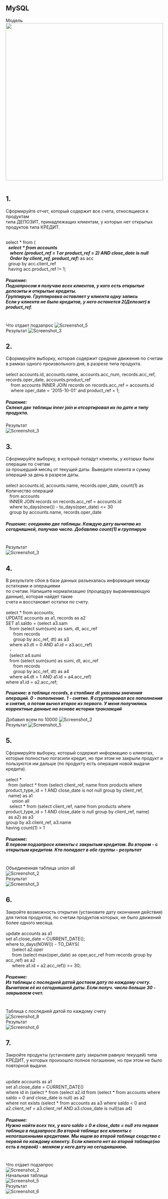 ## MySQL
Модель
<br>
<img width="500px" height="" src="https://user-images.githubusercontent.com/103268341/188669634-31d60599-4dc4-48e4-b314-cac6f77304c0.png"></img>
<br>
<br>
## 1.
Сформируйте отчет, который содержит все счета, относящиеся к продуктам <br>типа ДЕПОЗИТ, принадлежащих клиентам, у которых нет открытых продуктов типа КРЕДИТ.<br>
  
<br>select * from (
<br>&nbsp;	***select * from accounts
<br>&nbsp;&nbsp;&nbsp;		where (product_ref = 1 or product_ref = 2) AND close_date is null
<br>&nbsp;&nbsp;&nbsp;		Order by client_ref, product_ref***) as acc
<br>&nbsp;	group by acc.client_ref
<br>&nbsp;	having acc.product_ref != 1;
##### Решение: <br> Подзапросом я получаю всех клиентов, у кого есть открытые депозиты и открытые кредиты.<br> Группирую. Группировка оставляет у клиента одну запись<br> Если у клиента не было кредитов, у него останется 2(Депозит) в product_ref.
<br>Что отдает подзапрос
![Screenshot_5](https://user-images.githubusercontent.com/113181404/189364761-6b48e952-d97b-4451-b52c-e60d96eb0040.png)
<br>Результат
![Screenshot_3](https://user-images.githubusercontent.com/113181404/189364460-59fa03ff-6f25-4603-9769-b2d39191686d.png)

## 2.
Сформируйте выборку, которая содержит средние движения по счетам в рамках одного произвольного дня, в разрезе типа продукта.
<br>
<br>select accounts.id, accounts.name, accounts.acc_num, records.acc_ref, records.oper_date, accounts.product_ref
<br>&nbsp;&nbsp;&nbsp;		from accounts INNER JOIN records on records.acc_ref = accounts.id
<br>&nbsp;&nbsp;&nbsp;	where oper_date = '2015-10-01' and product_ref = 1;
<br>
##### Решение: <br> Cклеил две таблицы inner join и отсортировал их по дате и типу продукта.
Результат<br>
![Screenshot_3](https://user-images.githubusercontent.com/113181404/189371394-755477d7-864a-44fd-b16a-4769f5f63fb5.png)

## 3.
Сформируйте выборку, в который попадут клиенты, у которых были операции по счетам <br>за прошедший месяц от текущей даты. Выведите клиента и сумму операций за день в разрезе даты.
<br>
<br>select accounts.id, accounts.name, records.oper_date, count(1) as Количество операций
<br>&nbsp;&nbsp;	from accounts
<br>&nbsp;&nbsp;	INNER JOIN records on records.acc_ref = accounts.id
<br>&nbsp;&nbsp;	where to_days(now()) - to_days(oper_date) <= 30
<br>&nbsp;&nbsp;	group by accounts.name, records.oper_date
##### Решение: соединяю две таблицы. Каждую дату вычитаю из сегодняшней, получаю число. Добавляю count(1) и группирую
<br>Результат<br>
![Screenshot_3](https://user-images.githubusercontent.com/113181404/189374042-777379f0-3782-4841-bd9f-09461f573cb3.png)
## 4.
В результате сбоя в базе данных разъехалась информация между остатками и операциями <br>по счетам. Напишите нормализацию (процедуру выравнивающую данные), которая найдет такие <br>счета и восстановит остатки по счету.
<br>
<br>select * from accounts;
<br>UPDATE accounts as a1, records as a2
<br>SET a1.saldo = (select a3.sam 
<br>&nbsp;&nbsp;                        from (select sum(sum) as sam, dt, acc_ref 
<br>&nbsp;&nbsp;&nbsp;&nbsp;&nbsp;                              from records 
<br>&nbsp;&nbsp;&nbsp;&nbsp;&nbsp;                             group by acc_ref, dt) as a3
<br>&nbsp;&nbsp;                       where a3.dt = 0 AND a1.id = a3.acc_ref) 
<br>&nbsp;&nbsp;                        - 
<br>&nbsp;&nbsp;                        (select a4.sumi 
<br>&nbsp;&nbsp;                         from (select sum(sum) as sumi, dt, acc_ref 
<br>&nbsp;&nbsp;&nbsp;&nbsp;&nbsp;                               from records 
<br>&nbsp;&nbsp;&nbsp;&nbsp;&nbsp;                               group by acc_ref, dt) as a4
<br>&nbsp;&nbsp;                         where a4.dt = 1 AND a1.id = a4.acc_ref)
<br>where a1.id = a2.acc_ref; <br><br>
***Решение: в таблице records, в столбике dt указаны значения операций. 0 - пополнение. 1 - снятие. Я сгруппировал все пополнения и снятия, а потом вычел второе из первого. У меня получились корректные данные на основе истории транзакций***<br>
<br>Добавил всем по 10000 
![Screenshot_2](https://user-images.githubusercontent.com/113181404/189375913-8b80df72-2ca5-4e5d-84a5-9938f0d7676b.png)
<br>Результат
![Screenshot_5](https://user-images.githubusercontent.com/113181404/189376034-22b9ac7a-9755-4b44-872a-6c98ec0ecbcb.png)
## 5.
Сформируйте выборку, который содержит информацию о клиентах, которые полностью погасили кредит, но при этом не закрыли продукт и пользуются им дальше (по продукту есть операция новой выдачи кредита).
<br>
<br>select *
<br>&nbsp;&nbsp;from (select * from (select client_ref, name  from products where product_type_id = 1 AND close_date is not null group by client_ref, <br>&nbsp;&nbsp;name) as a1
<br>&nbsp;&nbsp;&nbsp;&nbsp;        union all
<br>&nbsp;&nbsp;        select * from (select client_ref, name  from products where product_type_id = 1 AND close_date is null group by client_ref, name) <br>&nbsp;&nbsp;as a2) as a3
<br>group by a3.client_ref, a3.name
<br>having count(1) > 1
##### Решение:<br> В первом подзапросе клиенты с закрытым кредитом. Во втором - с открытым кредитом. Кто попадает в обе группы - результат
<br>Объединенная таблица union all<br>
![Screenshot_2](https://user-images.githubusercontent.com/113181404/189382534-8f98e997-4f70-4629-ab9e-66685f39bd81.png)
<br>Результат<br>
![Screenshot_3](https://user-images.githubusercontent.com/113181404/189382540-13adfaeb-ee0e-4cf6-9c72-6b069e3557a0.png)

## 6.
Закройте возможность открытия (установите дату окончания действия) для типов продуктов, по счетам продуктов которых, не было движений более одного месяца.<br>
<br>update accounts as a1
<br>set a1.close_date = CURRENT_DATE(); 
<br>where to_days(NOW()) - TO_DAYS(
<br>&nbsp;&nbsp;&nbsp;&nbsp;            (select a2.oper
<br>&nbsp;&nbsp;&nbsp;&nbsp;            from (select max(oper_date) as oper,acc_ref from records group by acc_ref) as a2
<br>&nbsp;&nbsp;&nbsp;&nbsp;            where  a1.id = a2.acc_ref)) >= 30;
<br>
##### Решение:<br> Из таблицы с последней датой достаем дату по каждому счету. Вычитаем её из сегодняшней даты. Если получ. число больше 30 - закрываем счет.
<br>Таблица с последней датой по каждому счету<br>
![Screenshot_8](https://user-images.githubusercontent.com/113181404/189384110-7914ef70-fa01-4f49-9d1f-b64fdfd66ccc.png)
<br>Результат<br>
![Screenshot_6](https://user-images.githubusercontent.com/113181404/189383839-2485f5c2-4f57-4876-b816-73b0401c5e46.png)
 ## 7.
Закройте продукты (установите дату закрытия равную текущей) типа КРЕДИТ, у которых произошло полное погашение, но при этом не было повторной выдачи.<br>
<br>
<br>update accounts as a1
<br>set a1.close_date = CURRENT_DATE()
<br>where id in (select * from (select a2.id from (select * from accounts where saldo = 0 and close_date is null) as a2
<br>where not exists (select * from accounts as a3 where saldo < 0 and a2.client_ref = a3.client_ref AND a3.close_date is null))as a4)
<br>

##### Решение:<br> Нужно найти всех тех, у кого saldo = 0 и close_date = null это первая таблица в подзапросе.Во второй таблице все клиенты с непогашенными кредитами. Мы ищем во второй таблице сходства с первой по каждому клиенту. Если клиента нет во второй таблице(но есть в первой) - меняем у него дату на сегодняшнюю.<br>
<br>Что отдает подзапрос<br>
![Screenshot_2](https://user-images.githubusercontent.com/113181404/189486930-d845dd92-cde4-4132-8513-2efebbdcaff0.png)
<br>Начальная таблица<br>
![Screenshot_5](https://user-images.githubusercontent.com/113181404/189486955-6271ec7b-ec96-4770-a10b-3deb46436b8a.png)
<br>Результат<br>
![Screenshot_6](https://user-images.githubusercontent.com/113181404/189487094-293181be-84f9-45b3-a316-7bcf601b5d90.png)
<br>

 
